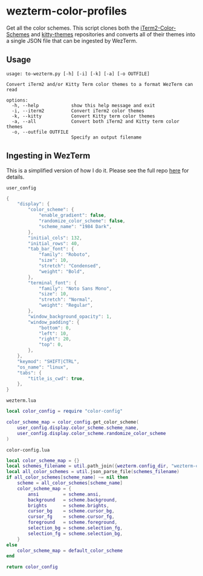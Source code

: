 # wezterm-color-profiles
Get all the color schemes. This script clones both the [iTerm2-Color-Schemes](https://github.com/mbadolato/iTerm2-Color-Schemes) and [kitty-themes](https://github.com/kovidgoyal/kitty-themes) repositories and converts all of their themes into a single JSON file that can be ingested by WezTerm.

## Usage
```
usage: to-wezterm.py [-h] [-i] [-k] [-a] [-o OUTFILE]

Convert iTerm2 and/or Kitty Term color themes to a format WezTerm can read

options:
  -h, --help            show this help message and exit
  -i, --iterm2          Convert iTerm2 color themes
  -k, --kitty           Convert Kitty term color themes
  -a, --all             Convert both iTerm2 and Kitty term color themes
  -o, --outfile OUTFILE
                        Specify an output filename
```

## Ingesting in WezTerm
This is a simplified version of how I do it. Please see the full repo [here](https://github.com/gdanko/wezterm-light) for details.

`user_config`
```lua
{
    "display": {
        "color_scheme": {
            "enable_gradient": false,
            "randomize_color_scheme": false,
            "scheme_name": "1984 Dark",
        },
        "initial_cols": 132,
        "initial_rows": 40,
        "tab_bar_font": {
            "family": "Roboto",
            "size": 10,
            "stretch": "Condensed",
            "weight": "Bold",
        },
        "terminal_font": {
            "family": "Noto Sans Mono",
            "size": 10,
            "stretch": "Normal",
            "weight": "Regular",
        },
        "window_background_opacity": 1,
        "window_padding": {
            "bottom": 0,
            "left": 10,
            "right": 20,
            "top": 0,
        },
    },
    "keymod": "SHIFT|CTRL",
    "os_name": "linux",
    "tabs": {
        "title_is_cwd": true,
    },
}
```

`wezterm.lua`
```lua
local color_config = require "color-config"

color_scheme_map = color_config.get_color_scheme(
    user_config.display.color_scheme.scheme_name,
    user_config.display.color_scheme.randomize_color_scheme
)
```

`color-config.lua`
```lua
local color_scheme_map = {}
local schemes_filename = util.path_join({wezterm.config_dir, "wezterm-color-schemes.json"})
local all_color_schemes = util.json_parse_file(schemes_filename)
if all_color_schemes[scheme_name] ~= nil then
    scheme = all_color_schemes[scheme_name]
    color_scheme_map = {
        ansi         = scheme.ansi,
        background   = scheme.background,
        brights      = scheme.brights,
        cursor_bg    = scheme.cursor_bg,
        cursor_fg    = scheme.cursor_fg,
        foreground   = scheme.foreground,
        selection_bg = scheme.selection_fg,
        selection_fg = scheme.selection_bg,
    }
else
    color_scheme_map = default_color_scheme
end

return color_config
```

